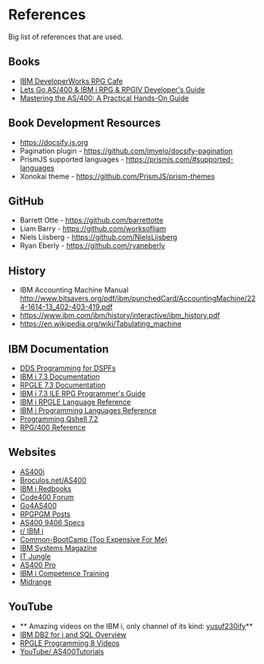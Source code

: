 # References


Big list of references that are used.


## Books
* [IBM DeveloperWorks RPG Cafe](https://www.ibm.com/developerworks/community/wikis/home?lang=en#!/wiki/We13116a562db_467e_bcd4_882013aec57a)
* [Lets Go AS/400 & IBM i RPG & RPGIV Developer's Guide](https://www.amazon.com/gp/product/0998268313/ref=oh_aui_search_detailpage?ie=UTF8&psc=1)
* [Mastering the AS/400: A Practical Hands-On Guide](https://www.amazon.com/gp/product/1583040706/ref=oh_aui_search_detailpage?ie=UTF8&psc=1)


## Book Development Resources
* https://docsify.js.org
* Pagination plugin - https://github.com/imyelo/docsify-pagination
* PrismJS supported languages - https://prismjs.com/#supported-languages
* Xonokai theme - https://github.com/PrismJS/prism-themes


## GitHub
* Barrett Otte - https://github.com/barrettotte
* Liam Barry - https://github.com/worksofliam
* Niels Liisberg - https://github.com/NielsLiisberg
* Ryan Eberly - https://github.com/ryaneberly


## History
* IBM Accounting Machine Manual http://www.bitsavers.org/pdf/ibm/punchedCard/AccountingMachine/224-1614-13_402-403-419.pdf
* https://www.ibm.com/ibm/history/interactive/ibm_history.pdf
* https://en.wikipedia.org/wiki/Tabulating_machine


## IBM Documentation
* [DDS Programming for DSPFs](https://www.ibm.com/support/knowledgecenter/ssw_ibm_i_71/rzakc/rzakc.pdf)
* [IBM i 7.3 Documentation](https://www.ibm.com/support/knowledgecenter/ssw_ibm_i_73/rzahg/welcome.htm)
* [RPGLE 7.3 Documentation](https://www.ibm.com/support/knowledgecenter/en/ssw_ibm_i_73/rzasd/rzasdmain.htm)
* [IBM i 7.3 ILE RPG Programmer's Guide](https://www.ibm.com/support/knowledgecenter/ssw_ibm_i_73/rzasc/sc092507.pdf)
* [IBM i RPGLE Language Reference](https://www.ibm.com/support/knowledgecenter/ssw_ibm_i_71/rzasd/sc09250802.htm)
* [IBM i Programming Languages Reference](https://www.ibm.com/support/knowledgecenter/ssw_ibm_i_71/rzahg/rzahglanguages.htm)
* [Programming Qshell 7.2](https://www.ibm.com/support/knowledgecenter/ssw_ibm_i_73/rzahz/rzahzpdf.pdf)
* [RPG/400 Reference](https://www.ibm.com/support/knowledgecenter/SSAE4W_9.6.0/com.ibm.etools.iseries.langref.doc/evferlsh02.htm#ToC)


## Websites
* [AS400i](http://as400i.com/)
* [Broculos.net/AS400](https://www.broculos.net/search/label/AS%2F400)
* [IBM i Redbooks](http://www.redbooks.ibm.com/cgi-bin/searchsite.cgi?query=ibm+AND+i)
* [Code400 Forum](http://www.code400.com/forum/)
* [Go4AS400](http://www.go4as400.com/)
* [RPGPGM Posts](http://www.rpgpgm.com/p/list-of-all-posts.html)
* [AS400 9406 Specs](http://www-01.ibm.com/common/ssi/cgi-bin/ssialias?infotype=dd&subtype=sm&htmlfid=897/ENUS9406-_h11)
* [r/ IBM i](https://www.reddit.com/r/IBMi/)
* [Common-BootCamp (Too Expensive For Me)](https://www.common.org/online-education/boot-camp/)
* [IBM Systems Magazine](http://ibmsystemsmag.com/blogs/you-and-i/)
* [IT Jungle](https://www.itjungle.com/newsletter/tfh/)
* [AS400 Pro](http://www.as400pro.com/index.php)
* [IBM i Competence Training](http://ibmicompetence.com/)
* [Midrange](http://www.midrange.com/#home)


## YouTube
* ** Amazing videos on the IBM i, only channel of its kind: [yusuf230ify](https://www.youtube.com/user/yusuf230ify/playlists)**
* [IBM DB2 for i and SQL Overview](https://www.youtube.com/watch?v=SB5Phy3BTQk)
* [RPGLE Programming 8 Videos](https://www.youtube.com/playlist?list=PLcriRITr9pA5D8YVSkAejRhNNt5Cz3QgQ)
* [YouTube/ AS400Tutorials](https://www.youtube.com/user/AS400Tutorials/videos)

